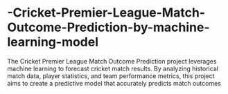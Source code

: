 # -Cricket-Premier-League-Match-Outcome-Prediction-by-machine-learning-model
The Cricket Premier League Match Outcome Prediction project leverages machine learning to forecast cricket match results. By analyzing historical match data, player statistics, and team performance metrics, this project aims to create a predictive model that accurately predicts match outcomes
